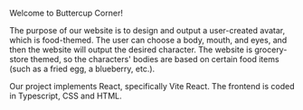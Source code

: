 Welcome to Buttercup Corner!

The purpose of our website is to design and output a user-created avatar, which is food-themed. The user can choose a body, mouth, and eyes, and then the website will output the desired character. The website is grocery-store themed, so the characters' bodies are based on certain food items (such as a fried egg, a blueberry, etc.). 

Our project implements React, specifically Vite React. The frontend is coded in Typescript, CSS and HTML. 